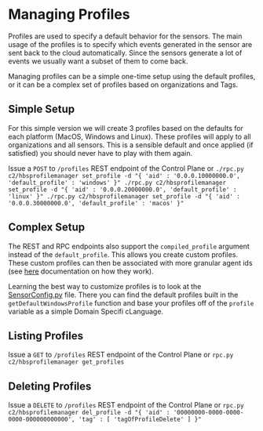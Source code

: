 # Managing Profiles

Profiles are used to specify a default behavior for the sensors. The main usage of the profiles is to specify which
events generated in the sensor are sent back to the cloud automatically. Since the sensors generate a lot of events
we usually want a subset of them to come back.

Managing profiles can be a simple one-time setup using the default profiles, or it can be a complex set of profiles
based on organizations and Tags.

## Simple Setup
For this simple version we will create 3 profiles based on the defaults for each platform (MacOS, Windows and Linux).
These profiles will apply to all organizations and all sensors. This is a sensible default and once applied (if satisfied)
you should never have to play with them again.

Issue a `POST` to `/profiles` REST endpoint of the Control Plane
or ```./rpc.py c2/hbsprofilemanager set_profile -d "{ 'aid' : '0.0.0.10000000.0', 'default_profile' : 'windows' }"
./rpc.py c2/hbsprofilemanager set_profile -d "{ 'aid' : '0.0.0.20000000.0', 'default_profile' : 'linux' }"
./rpc.py c2/hbsprofilemanager set_profile -d "{ 'aid' : '0.0.0.30000000.0', 'default_profile' : 'macos' }"```

## Complex Setup
The REST and RPC endpoints also support the `compiled_profile` argument instead of the `default_profile`. This allows
you create custom profiles. These custom profiles can then be associated with more granular agent ids (see [here](agentid.md)
documentation on how they work).

Learning the best way to customize profiles is to look at the [SensorConfig.py](/beach/hcp/utils/SensorConfig.py) file.
There you can find the default profiles built in the `getDefaultWindowsProfile` function and base your profiles off of the
`profile` variable as a simple Domain Specifi cLanguage.

## Listing Profiles
Issue a `GET` to `/profiles` REST endpoint of the Control Plane
or `rpc.py c2/hbsprofilemanager get_profiles`

## Deleting Profiles
Issue a `DELETE` to `/profiles` REST endpoint of the Control Plane
or `rpc.py c2/hbsprofilemanager del_profile -d "{ 'aid' : '00000000-0000-0000-0000-000000000000', 'tag' : [ 'tagOfProfileDelete' ] }"`
